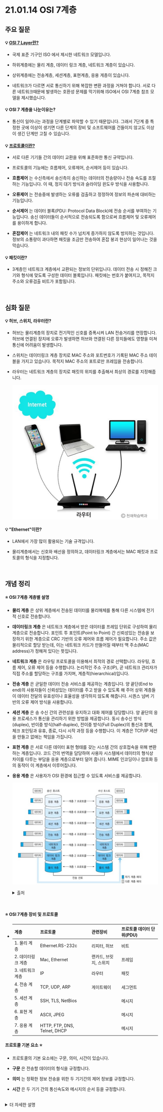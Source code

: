 # 21.01.14 OSI 7계층

## 주요 질문

#### 💡 [OSI 7 Layer란?](#⭐-osi-7계층-계층별-설명)
   * 국제 표준 기구인 ISO 에서 제시한 네트워크 모델입니다.

* 하위계층에는 물리 계층, 데이터 링크 계층, 네트워크 계층이 있습니다.

* 상위계층에는 전송계층, 세션계층, 표현계층, 응용 게층이 있습니다. 

* 네트워크가 다르면 서로 통신하기 위해 복잡한 변환 과정을 거쳐야 합니다.
서로 다른 네트워크때문에 발생하는 호환성 문제를 막기위해 ISO에서 OSI 7계층 참조 모델을 제시했습니다.

   
#### 💡 OSI 7 계층을 나눈이유는?
   * 통신이 일어나는 과정을 단계별로 파악할 수 있기 때문입니다.
그래서 7단계 중 특정한 곳에 이상이 생기면 다른 단계의 장비 및 소프트웨어를 건들이지 않고도 이상이 생긴 단계만 고칠 수 있습니다.
   

#### 💡 [프로토콜이란?](#프로토콜-기본-요소)
   * 서로 다른 기기들 간의 데이터 교환을 위해 표준화한 통신 규약입니다.

* 프로토콜의 기능에는 흐름제어, 오류제어, 순서제어 등이 있습니다.

* __흐름제어__ 는 수신측에서 송신측이 송신하는 데이터의 전송량이나 전송 속도를 조절하는 기능입니다. 
이 때, 정지 대기 방식과 슬라이딩 윈도우 방식을 사용합니다.

* __오류제어__ 는 전송중에 발생하는 오류를 검출하고 정정하여 정보의 파손에 대비하는 기능입니다.

* __순서제어__ 는 데이터 블록(PDU: Protocol Data Block)에 전송 순서를 부여하는 기능입니다.
송신 데이터들이 순서적으로 전송되도록 함으로써 흐름제어 및 오류제어를 용이하게 합니다.

* __혼잡제어__ 는 네트워크 내의 패킷 수가 넘치게 증가하지 않도록 방지하는 것입니다.
정보의 소통량이 과다하면 패킷을 조금만 전송하여 혼잡 붕괴 현상이 일어나는 것을 막습니다.

#### 💡 패킷이란?
   * 3계층인 네트워크 계층에서 교환되는 정보의 단위입니다.
데이터 전송 시 정해진 크기와 형식에 맞도록 구성한 데이터 블록입니다.
패킷에는 번호가 붙여지고, 목적지 주소와 오류검출 비트가 포함됩니다.
   



<br/>

## 심화 질문

#### 💡 허브, 스위치, 라우터란?
   * 허브는 물리계층의 장치로 전기적인 신호를 증폭시켜 LAN 전송거리를 연장합니다.
   허브에 연결된 장치에 오류가 발생하면 허브와 연결된 다른 장치들에도 영향을 미쳐 통신에 어려움이 발생합니다.
   * 스위치는 데이터링크 계층 장치로 MAC 주소와 포트번호가 기록된 MAC 주소 테이블을 가지고 있습니다.
   목적지 MAC 주소의 포트로만 프레임을 전송합니다.
   * 라우터는 네트워크 계층의 장치로 패킷의 위치를 추출해서 최상의 경로를 지정해줍니다.

     ![라우터](images/router.png)
   
#### 💡 "Ethernet"이란?
   * LAN에서 가장 많이 활용되는 기술 규격입니다. 

* 물리계층에서는 신호와 배선을 정의하고, 데이터링크 계층에서는 MAC 패킷과 프로토콜의 형식을 지정합니다.
   



<br/>

## 개념 정리

#### ⭐ OSI 7계층 계층별 설명
* __물리 계층__ 은 상위 계층에서 전송된 데이터를 물리매체를 통해 다른 시스템에 전기적 신호로 전송합니다. 


* __데이터링크 계층__ 은 네트워크 계층에서 받은 데이터를 프레임 단위로 구성하여 물리 계층으로 전송합니다. 포인트 투 포인트(Point to Point) 간 신뢰성있는 전송을 보장하기 위한 계층으로 CRC 기반의 오류 제어와 흐름 제어가 필요합니다.
주소 값은 물리적으로 할당 받는데, 이는 네트워크 카드가 만들어질 때부터 맥 주소(MAC address)가 정해져 있다는 뜻입니다.


* __네트워크 계층__ 은 라우팅 프로토콜을 이용해서 최적의 경로 선택합니다. 라우팅, 흐름 제어, 오류 제어 등을 수행합니다.
논리적인 주소 구조(IP), 곧 네트워크 관리자가 직접 주소를 할당하는 구조를 가지며, 계층적(hierarchical)입니다.

* __전송 계층__ 은 균일한 데이터 전송 서비스를 제공하는 계층입니다. 양 끝단(End to end)의 사용자들이 신뢰성있는 데이터를 주고 받을 수 있도록 해 주어 상위 계층들이 데이터 전달의 유효성이나 효율성을 생각하지 않도록 해줍니다.
시퀀스 넘버 기반의 오류 제어 방식을 사용합니다.

* __세션 계층__ 은 송 수신 간의 관련성을 유지하고 대화 제어를 담당합니다. 양 끝단의 응용 프로세스가 통신을 관리하기 위한 방법을 제공합니다.
동시 송수신 방식(duplex), 반이중 방식(half-duplex), 전이중 방식(Full Duplex)의 통신과 함께, 체크 포인팅과 유휴, 종료, 다시 시작 과정 등을 수행합니다.
이 계층은 TCP/IP 세션을 만들고 없애는 책임을 가집니다.

* __표현 계층__ 은 서로 다른 데이터 표현 형태를 갖는 시스템 간의 상호접속을 위해 변환하는 계층입니다. 코드 간의 번역을 담당하여 사용자 시스템에서 데이터의 형식상 차이를 다루는 부담을 응용 계층으로부터 덜어 줍니다.
MIME 인코딩이나 암호화 등의 동작이 이 계층에서 이루어집니다.

* __응용 계층__ 은 사용자가 OSI 환경에 접근할 수 있도록 서비스를 제공합니다.


   ![osi 7계층](images/osi2.png)
   <details markdown="1">
    <summary>출처</summary>
      * https://www.crocus.co.kr/1102<br/>
      * https://blog.naver.com/haeri056/220805367585
  </details>

<br/>


#### ⭐ OSI 7계층 장비 및 프로토콜
   * |계층|프로토콜|관련장비|프로토콜 데이터 단위(PDU)|
      |---|---|---|---|
      |1. 물리 계층|Ethernet.RS-232c|리피터, 허브|비트|
      |2. 데이터링크 게층|Mac, Ethernet|랜카드, 브릿지, 스위치|프레임|
      |3. 네트워크 계층|IP|라우터|패킷|
      |4. 전송 계층|TCP, UDP, ARP|게이트웨이|세그먼트|
      |5. 세션 계층|SSH, TLS, NetBios||메시지|
      |6. 표현 게층|ASCII, JPEG||메시지|
      |7. 응용 계층|HTTP, FTP, DNS, Telnet, DHCP||메시지|


#### 프로토콜 기본 요소 ⭐
   * 프로토콜의 기본 요소에는 구문, 의미, 시간이 있습니다.

* __구문__ 은 전송할 데이터의 형식을 규정합니다.

* __의미__ 는 정확한 정보 전송을 위한 두 기기간의 제어 정보를 규정합니다.

* __시간__ 은 두 기기 간의 통신속도와 메시지의 순서 등을 규정합니다.


<br/>
   <details markdown="1">
    <summary>더 자세한 설명</summary>
      * https://www.notion.so/NETWORK-OSI-7-a228be5e05f54f5a8985cd0e820249c6<br/>
      * https://github.com/WeareSoft/tech-interview/blob/master/contents/network.md#osi-7%EA%B3%84%EC%B8%B5<br/>
    
    
  </details>